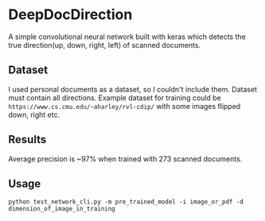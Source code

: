 # DeepDocDirection
A simple convolutional neural network built with keras which detects the true direction(up, down, right, left) of scanned documents.

## Dataset

I used personal documents as a dataset, so I couldn't include them. Dataset must contain all directions.
Example dataset for training could be
```https://www.cs.cmu.edu/~aharley/rvl-cdip/```
with some images flipped down, right etc.

## Results

Average precision is ~97% when trained with 273 scanned documents.

## Usage
```buildoutcfg
python test_network_cli.py -m pre_trained_model -i image_or_pdf -d dimension_of_image_in_training
```
